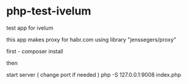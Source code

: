 # php-test-ivelum
test app for ivelum

this app makes proxy for habr.com using library "jenssegers/proxy"

first - composer install 

then

start server ( change port if needed )
php -S 127.0.0.1:9008 index.php